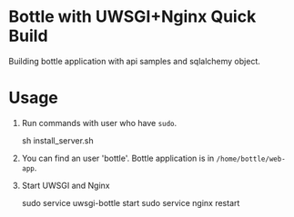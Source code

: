 # Bottle with UWSGI+Nginx Quick Build

Building bottle application with api samples and sqlalchemy object.

# Usage

  1. Run commands with user who have `sudo`.
      
        sh install_server.sh

  2. You can find an user 'bottle'. 
     Bottle application is in `/home/bottle/web-app`.

  3. Start UWSGI and Nginx
        
        sudo service uwsgi-bottle start
        sudo service nginx restart
